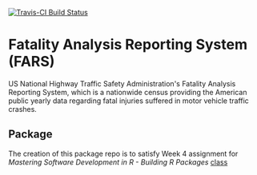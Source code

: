 [![Travis-CI Build Status](https://travis-ci.org/aliciatb/fars.svg?branch=master)](https://travis-ci.org/aliciatb/fars)
# Fatality Analysis Reporting System (FARS)
US National Highway Traffic Safety Administration's Fatality Analysis Reporting System, which is a nationwide census providing the American public yearly data regarding fatal injuries suffered in motor vehicle traffic crashes.

## Package
The creation of this package repo is to satisfy Week 4 assignment for *Mastering Software Development in R - Building R Packages* [class](https://www.coursera.org/learn/r-packages)
